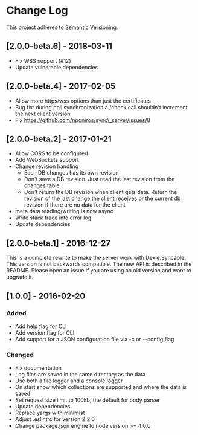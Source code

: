 # Change Log
This project adheres to [Semantic Versioning](http://semver.org/).

## [2.0.0-beta.6] - 2018-03-11

* Fix WSS support (#12)
* Update vulnerable dependencies

## [2.0.0-beta.4] - 2017-02-05

* Allow more https/wss options than just the certificates
* Bug fix: during poll synchronization a /check call shouldn't increment the next client version
* Fix https://github.com/nponiros/sync\_server/issues/8

## [2.0.0-beta.2] - 2017-01-21

* Allow CORS to be configured
* Add WebSockets support
* Change revision handling
  * Each DB changes has its own revision
  * Don't save a DB revision. Just read the last revision from the changes table
  * Don't return the DB revision when client gets data. Return the revision of the last change the client receives or the current db revision if there are no data for the client
* meta data reading/writing is now async
* Write stack trace into error log
* Update dependencies

## [2.0.0-beta.1] - 2016-12-27

This is a complete rewrite to make the server work with Dexie.Syncable. This version is not backwards compatible. The new API is described in the README. Please open an issue if you are using an old version and want to upgrade it.

## [1.0.0] - 2016-02-20

### Added

* Add help flag for CLI
* Add version flag for CLI
* Add support for a JSON configuration file via -c or --config flag

### Changed

* Fix documentation
* Log files are saved in the same directory as the data
* Use both a file logger and a console logger
* On start show which collections are supported and where the data is saved
* Set request size limit to 100kb, the default for body parser
* Update dependencies
* Replace yargs with minimist
* Adjust .eslintrc for version 2.2.0
* Change package.json engine to node version >= 4.0.0
